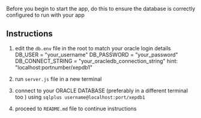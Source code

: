 Before you begin to start the app, do this
to ensure the database is correctly configured to run with your app

## Instructions
1. edit the `db.env` file in the root to match your oracle login details
DB_USER =  "your_username"
DB_PASSWORD = "your_password"
DB_CONNECT_STRING = "your_oracledb_connection_string" hint: "localhost:portnumber/xepdb1"

2. run `server.js` file in a new terminal

3. connect to your ORACLE DATABASE (preferably in a different terminal too )
using `sqlplus username@localhost:port/xepdb1`

4. proceed to `README.md` file to continue instructions
